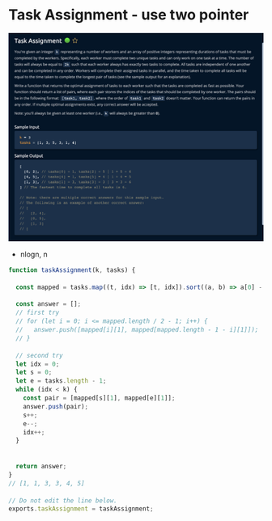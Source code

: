 # Task Assignment - use two pointer

![](<../../../.gitbook/assets/Screenshot 2023-01-24 at 1.33.46.png>)

* nlogn, n

```jsx
function taskAssignment(k, tasks) {

  const mapped = tasks.map((t, idx) => [t, idx]).sort((a, b) => a[0] - b[0]);

  const answer = [];
  // first try
  // for (let i = 0; i <= mapped.length / 2 - 1; i++) {
  //   answer.push([mapped[i][1], mapped[mapped.length - 1 - i][1]]);
  // }

  // second try
  let idx = 0;
  let s = 0;
  let e = tasks.length - 1;
  while (idx < k) {
    const pair = [mapped[s][1], mapped[e][1]];
    answer.push(pair);
    s++;
    e--;
    idx++;
  }
  
  
  return answer;
}
// [1, 1, 3, 3, 4, 5]

// Do not edit the line below.
exports.taskAssignment = taskAssignment;
```
